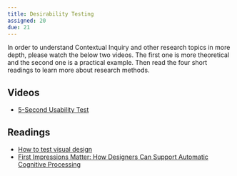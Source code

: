 ```yaml
---
title: Desirability Testing
assigned: 20
due: 21
---
```


In order to understand Contextual Inquiry and other research topics in more depth, please watch the below two videos. The first one is more theoretical and the second one is a practical example. Then read the four short readings to learn more about research methods.  

Videos
--------

- [5-Second Usability Test](https://www.nngroup.com/videos/5-second-usability-test/)


Readings
--------

- [How to test visual design](https://www.nngroup.com/articles/testing-visual-design/)
- [First Impressions Matter: How Designers Can Support Automatic Cognitive Processing](https://www.nngroup.com/articles/first-impressions-human-automaticity/)
